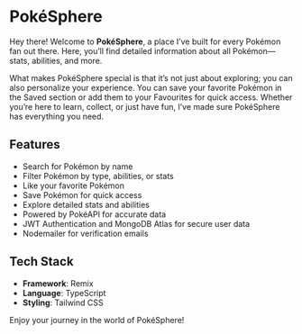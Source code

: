 # PokéSphere

Hey there! Welcome to **PokéSphere**, a place I’ve built for every Pokémon fan out there. Here, you’ll find detailed information about all Pokémon—stats, abilities, and more.

What makes PokéSphere special is that it’s not just about exploring; you can also personalize your experience. You can save your favorite Pokémon in the Saved section or add them to your Favourites for quick access. Whether you’re here to learn, collect, or just have fun, I’ve made sure PokéSphere has everything you need.

## Features

- Search for Pokémon by name
- Filter Pokémon by type, abilities, or stats
- Like your favorite Pokémon
- Save Pokémon for quick access
- Explore detailed stats and abilities
- Powered by PokéAPI for accurate data
- JWT Authentication and MongoDB Atlas for secure user data
- Nodemailer for verification emails

## Tech Stack

- **Framework**: Remix
- **Language**: TypeScript
- **Styling**: Tailwind CSS

Enjoy your journey in the world of PokéSphere!

